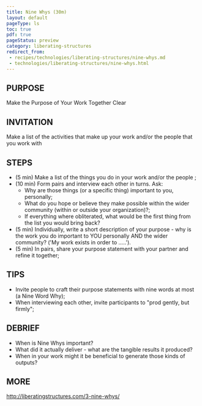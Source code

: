 ```yaml
---
title: Nine Whys (30m)
layout: default
pageType: ls
toc: true
pdf: true
pageStatus: preview
category: liberating-structures
redirect_from: 
 - recipes/technologies/liberating-structures/nine-whys.md
 - technologies/liberating-structures/nine-whys.html
---
```


## PURPOSE
Make the Purpose of Your Work Together Clear

## INVITATION
Make a list of the activities that make up your work and/or the people that you work with

## STEPS
- (5 min) Make a list of the things you do in your work and/or the people ;
- (10 min) Form pairs and interview each other in turns. Ask:
  - Why are those things (or a specific thing) important to you, personally;
  - What do you hope or believe they make possible within the wider community (within or outside your organization)?;
  - If everything where obliterated, what would be the first thing from the list you would bring back?
- (5 min) Individually, write a short description of your purpose - why is the work you do important to YOU personally AND the wider community? ('My work exists in order to .....').
- (5 min) In pairs, share your purpose statement with your partner and refine it together;

## TIPS
- Invite people to craft their purpose statements with nine words at most (a Nine Word Why);
- When interviewing each other, invite participants to "prod gently, but firmly";
## DEBRIEF
- When is Nine Whys important?
- What did it actually deliver - what are the tangible results it produced?
- When in your work might it be beneficial to generate those kinds of outputs?

## MORE
http://liberatingstructures.com/3-nine-whys/

